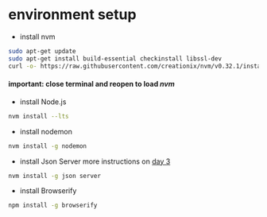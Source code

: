 
# environment setup 

+ install nvm

```bash
sudo apt-get update
sudo apt-get install build-essential checkinstall libssl-dev
curl -o- https://raw.githubusercontent.com/creationix/nvm/v0.32.1/install.sh | bash 
```

#### important: close terminal and reopen to load *nvm* 

+ install Node.js

```bash
nvm install --lts
```

+ install nodemon
```bash
nvm install -g nodemon
```

+ install Json Server 
more instructions on [day 3](https://towa-e-learning.firebaseapp.com/learning/chapter/kfGAifxsJSgvqs2epynb) 
```bash
nvm install -g json server
```

+ install Browserify
```bash
npm install -g browserify
```

